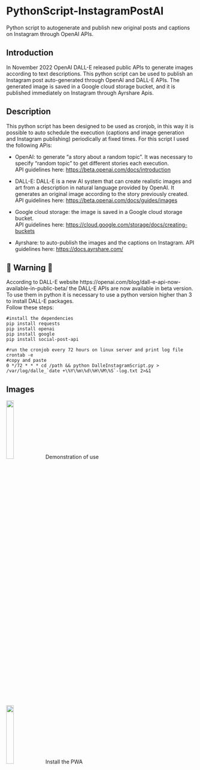 # PythonScript-InstagramPostAI
Python script to autogenerate and publish new original posts and captions on Instagram through OpenAI APIs.


<h2> Introduction </h2>
In November 2022 OpenAI DALL-E released public APIs to generate images according to text descriptions. This python script can be used to publish an Instagram post auto-generated through OpenAI and DALL-E APIs. The generated image is saved in a Google cloud storage bucket, and it is published immediately on Instagram through Ayrshare Apis.

<h2> Description </h2>
This python script has been designed to be used as cronjob, in this way it is possible to auto schedule the execution (captions and image generation and Instagram publishing) periodically at fixed times. 
For this script I used the following APis: <br>

- OpenAI: to generate “a story about a random topic”. It was necessary to specify “random topic” to get different stories each execution. <br>
API guidelines here: https://beta.openai.com/docs/introduction

- DALL-E: DALL-E is a new AI system that can create realistic images and art from a description in natural language provided by OpenAI. It generates an original image according to the story previously created.<br>
API guidelines here: https://beta.openai.com/docs/guides/images

- Google cloud storage: the image is saved in a Google cloud storage bucket.<br>
API guidelines here: https://cloud.google.com/storage/docs/creating-buckets

- Ayrshare: to auto-publish the images and the captions on Instagram.
API guidelines here: https://docs.ayrshare.com/



<h2>&#x1F53A; Warning &#x1F53A; </h2>
According to DALL-E website https://openai.com/blog/dall-e-api-now-available-in-public-beta/ the DALL-E APIs are now available in beta version. To use them in python it is necessary to use a python version higher than 3 to install DALL-E packages.<br>
Follow these steps:<br>

```
#install the dependencies 
pip install requests
pip install openai
pip install google
pip install social-post-api

#run the cronjob every 72 hours on linux server and print log file
crontab -e
#copy and paste 
0 */72 * * * cd /path && python DalleInstagramScript.py > /var/log/dalle_`date +\%Y\%m\%d\%H\%M\%S`-log.txt 2>&1
```




<h2> Images </h2>
<img src="screenshot/screenshot1.gif" width="20%"/>
Demonstration of use
<br>
<br>
<br>
<img src="screenshot/screenshot2.gif" width="20%"/>
Install the PWA


